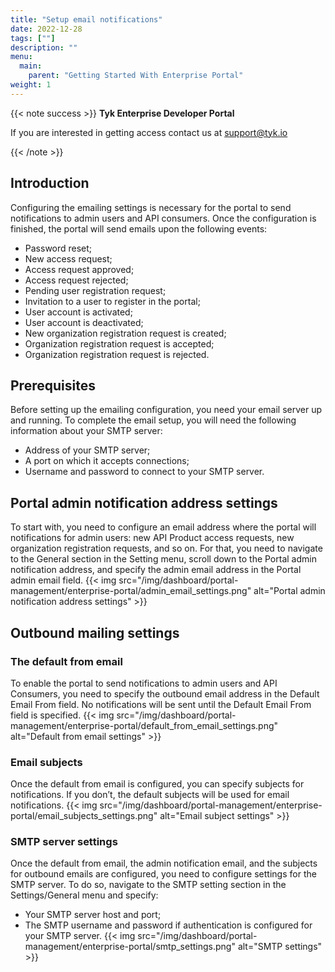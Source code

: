 ```yaml
---
title: "Setup email notifications"
date: 2022-12-28
tags: [""]
description: ""
menu:
  main:
    parent: "Getting Started With Enterprise Portal"
weight: 1
---
```


{{< note success >}}
**Tyk Enterprise Developer Portal**

If you are interested in getting access contact us at [support@tyk.io](<mailto:support@tyk.io?subject=Tyk Enterprise Portal Beta>)

{{< /note >}}

## Introduction

Configuring the emailing settings is necessary for the portal to send notifications to admin users and API consumers.
Once the configuration is finished, the portal will send emails upon the following events:
* Password reset;
* New access request;
* Access request approved;
* Access request rejected;
* Pending user registration request;
* Invitation to a user to register in the portal;
* User account is activated;
* User account is deactivated;
* New organization registration request is created;
* Organization registration request is accepted;
* Organization registration request is rejected.


## Prerequisites

Before setting up the emailing configuration, you need your email server up and running.
To complete the email setup, you will need the following information about your SMTP server:
* Address of your SMTP server;
* A port on which it accepts connections;
* Username and password to connect to your SMTP server.

## Portal admin notification address settings
To start with, you need to configure an email address where the portal will notifications for admin users: new API Product access requests, new organization registration requests, and so on.
For that, you need to navigate to the General section in the Setting menu, scroll down to the Portal admin notification address, and specify the admin email address in the Portal admin email field.
{{< img src="/img/dashboard/portal-management/enterprise-portal/admin_email_settings.png" alt="Portal admin notification address settings" >}}

## Outbound mailing settings
### The default from email
To enable the portal to send notifications to admin users and API Consumers, you need to specify the outbound email address in the Default Email From field.
No notifications will be sent until the Default Email From field is specified.
{{< img src="/img/dashboard/portal-management/enterprise-portal/default_from_email_settings.png" alt="Default from email settings" >}}

### Email subjects
Once the default from email is configured, you can specify subjects for notifications.
If you don’t, the default subjects will be used for email notifications.
{{< img src="/img/dashboard/portal-management/enterprise-portal/email_subjects_settings.png" alt="Email subject settings" >}}

### SMTP server settings
Once the default from email, the admin notification email, and the subjects for outbound emails are configured, you need to configure settings for the SMTP server.
To do so, navigate to the SMTP setting section in the Settings/General menu and specify:
* Your SMTP server host and port;
* The SMTP username and password if authentication is configured for your SMTP server. 
{{< img src="/img/dashboard/portal-management/enterprise-portal/smtp_settings.png" alt="SMTP settings" >}}